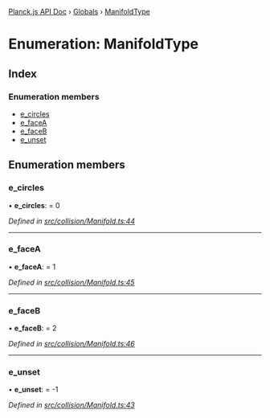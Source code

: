 [Planck.js API Doc](../README.md) › [Globals](../globals.md) › [ManifoldType](manifoldtype.md)

# Enumeration: ManifoldType

## Index

### Enumeration members

* [e_circles](manifoldtype.md#e_circles)
* [e_faceA](manifoldtype.md#e_facea)
* [e_faceB](manifoldtype.md#e_faceb)
* [e_unset](manifoldtype.md#e_unset)

## Enumeration members

###  e_circles

• **e_circles**: = 0

*Defined in [src/collision/Manifold.ts:44](https://github.com/shakiba/planck.js/blob/6ab76c7/src/collision/Manifold.ts#L44)*

___

###  e_faceA

• **e_faceA**: = 1

*Defined in [src/collision/Manifold.ts:45](https://github.com/shakiba/planck.js/blob/6ab76c7/src/collision/Manifold.ts#L45)*

___

###  e_faceB

• **e_faceB**: = 2

*Defined in [src/collision/Manifold.ts:46](https://github.com/shakiba/planck.js/blob/6ab76c7/src/collision/Manifold.ts#L46)*

___

###  e_unset

• **e_unset**: = -1

*Defined in [src/collision/Manifold.ts:43](https://github.com/shakiba/planck.js/blob/6ab76c7/src/collision/Manifold.ts#L43)*
